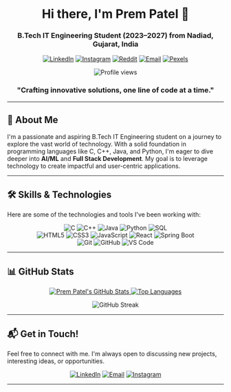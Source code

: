 <div align="center">
  <h1 align="center">Hi there, I'm Prem Patel 👋</h1>
  <h3 align="center">B.Tech IT Engineering Student (2023–2027) from Nadiad, Gujarat, India</h3>

  <p>
    <a href="https://www.linkedin.com/in/prem-patel-50a59b27a"><img alt="LinkedIn" src="https://img.shields.io/badge/LinkedIn-0077B5?style=for-the-badge&logo=linkedin&logoColor=white" /></a>
    <a href="https://www.instagram.com/prem.ptl_1811"><img alt="Instagram" src="https://img.shields.io/badge/Instagram-E4405F?style=for-the-badge&logo=instagram&logoColor=white" /></a>
    <a href="https://www.reddit.com/user/alph_a04"><img alt="Reddit" src="https://img.shields.io/badge/Reddit-FF4500?style=for-the-badge&logo=reddit&logoColor=white" /></a>
    <a href="mailto:patelpremalpeshkumar@gmail.com"><img alt="Email" src="https://img.shields.io/badge/Email-D14836?style=for-the-badge&logo=gmail&logoColor=white" /></a>
    <a href="https://www.pexels.com/@prem-patel-2152391155"><img alt="Pexels" src="https://img.shields.io/badge/Pexels-00BFFF?style=for-the-badge&logo=pexels&logoColor=white" /></a>
  </p>

  <p align="center">
    <img src="https://komarev.com/ghpvc/?username=your_github_username&style=for-the-badge&color=brightgreen" alt="Profile views" />
  </p>
</div>

<div align="center">
  <h3>"Crafting innovative solutions, one line of code at a time."</h3>
</div>

---

## 👋 About Me

I'm a passionate and aspiring B.Tech IT Engineering student on a journey to explore the vast world of technology. With a solid foundation in programming languages like C, C++, Java, and Python, I'm eager to dive deeper into **AI/ML** and **Full Stack Development**. My goal is to leverage technology to create impactful and user-centric applications.

---

## 🛠️ Skills & Technologies

Here are some of the technologies and tools I've been working with:

<p align="center">
  <img src="https://img.shields.io/badge/C-00599C?style=for-the-badge&logo=c&logoColor=white" alt="C" />
  <img src="https://img.shields.io/badge/C%2B%2B-00599C?style=for-the-badge&logo=c%2B%2B&logoColor=white" alt="C++" />
  <img src="https://img.shields.io/badge/Java-007396?style=for-the-badge&logo=java&logoColor=white" alt="Java" />
  <img src="https://img.shields.io/badge/Python-3776AB?style=for-the-badge&logo=python&logoColor=white" alt="Python" />
  <img src="https://img.shields.io/badge/SQL-4479A1?style=for-the-badge&logo=mysql&logoColor=white" alt="SQL" />
  
  <br>

  <img src="https://img.shields.io/badge/HTML5-E34F26?style=for-the-badge&logo=html5&logoColor=white" alt="HTML5" />
  <img src="https://img.shields.io/badge/CSS3-1572B6?style=for-the-badge&logo=css3&logoColor=white" alt="CSS3" />
  <img src="https://img.shields.io/badge/JavaScript-F7DF1E?style=for-the-badge&logo=javascript&logoColor=black" alt="JavaScript" />
  <img src="https://img.shields.io/badge/React-61DAFB?style=for-the-badge&logo=react&logoColor=black" alt="React" />
  <img src="https://img.shields.io/badge/Spring_Boot-6DB33F?style=for-the-badge&logo=spring-boot&logoColor=white" alt="Spring Boot" />

  <br>

  <img src="https://img.shields.io/badge/Git-F05032?style=for-the-badge&logo=git&logoColor=white" alt="Git" />
  <img src="https://img.shields.io/badge/GitHub-181717?style=for-the-badge&logo=github&logoColor=white" alt="GitHub" />
  <img src="https://img.shields.io/badge/VS_Code-007ACC?style=for-the-badge&logo=visual-studio-code&logoColor=white" alt="VS Code" />
</p>

---

## 📊 GitHub Stats

<div align="center">
  <a href="https://github.com/your_github_username">
    <img src="https://github-readme-stats.vercel.app/api?username=your_github_username&show_icons=true&theme=dark&include_all_commits=true&count_private=true" alt="Prem Patel's GitHub Stats" />
  </a>
  <a href="https://github.com/your_github_username">
    <img src="https://github-readme-stats.vercel.app/api/top-langs/?username=your_github_username&layout=compact&theme=dark" alt="Top Languages" />
  </a>
</div>

<p align="center">
  <img src="https://streak-stats.demolab.com/?user=your_github_username&theme=dark&hide_border=true&date_format=M%20j%5B%2C%20Y%5D" alt="GitHub Streak" />
</p>

---

## 📬 Get in Touch!

Feel free to connect with me. I'm always open to discussing new projects, interesting ideas, or opportunities.

<p align="center">
  <a href="https://www.linkedin.com/in/prem-patel-50a59b27a"><img src="https://img.shields.io/badge/-LinkedIn-0077B5?style=flat&logo=linkedin&logoColor=white" alt="LinkedIn" /></a>
  <a href="mailto:patelpremalpeshkumar@gmail.com"><img src="https://img.shields.io/badge/-Email-D14836?style=flat&logo=gmail&logoColor=white" alt="Email" /></a>
  <a href="https://www.instagram.com/prem.ptl_1811"><img alt="Instagram" src="https://img.shields.io/badge/Instagram-E4405F?style=for-the-badge&logo=instagram&logoColor=white" /></a>
</p>

---

